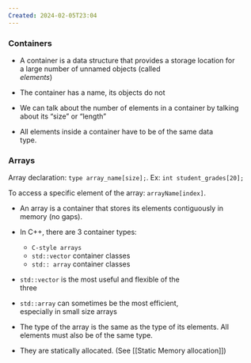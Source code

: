 ```yaml
---
Created: 2024-02-05T23:04
---
```

### Containers

- A container is a data structure that provides a storage location for  
    a large number of unnamed objects (called  
    _elements_)
- The container has a name, its objects do not
- We can talk about the number of elements in a container by talking  
    about its “size” or “length”  
    
- All elements inside a container have to be of the same data  
    type.  
    

### Arrays

Array declaration: `type array_name[size];`. Ex: `int student_grades[20];`

To access a specific element of the array: `arrayName[index]`.

- An array is a container that stores its elements contiguously in  
    memory (no gaps).  
    
- In C++, there are 3 container types:
    - `C-style arrays`
    - `std::vector` container classes
    - `std:: array` container classes
- `std::vector` is the most useful and flexible of the  
    three  
    
- `std::array` can sometimes be the most efficient,  
    especially in small size arrays  
    
- The type of the array is the same as the type of its elements. All  
    elements must also be of the same type.  
    
- They are statically allocated. (See [[Static Memory allocation]])